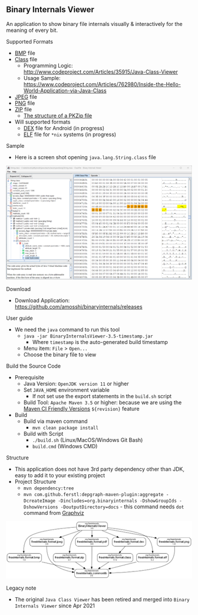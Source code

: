 ## Binary Internals Viewer

An application to show binary file internals visually & interactively for the meaning of every bit.

Supported Formats

* [BMP](https://en.wikipedia.org/wiki/BMP_file_format) file
* [Class](https://docs.oracle.com/javase/specs/) file
  * Programming Logic: http://www.codeproject.com/Articles/35915/Java-Class-Viewer
  * Usage Sample: https://www.codeproject.com/Articles/762980/Inside-the-Hello-World-Application-via-Java-Class
* [JPEG](https://en.wikipedia.org/wiki/JPEG) file
* [PNG](https://en.wikipedia.org/wiki/Portable_Network_Graphics) file
* [ZIP](https://en.wikipedia.org/wiki/ZIP_(file_format)) file
  * [The structure of a PKZip file](https://users.cs.jmu.edu/buchhofp/forensics/formats/pkzip.html)
* Will supported formats
  * [DEX](https://en.wikipedia.org/wiki/Dalvik_(software)) file for Android (in progress)
  * [ELF](https://en.wikipedia.org/wiki/Executable_and_Linkable_Format) file for `*nix` systems (in progress)
 
Sample

* Here is a screen shot opening `java.lang.String.class` file

![Sample Class](docs/sample-class-string.png)


Download

* Download Application: https://github.com/amosshi/binaryinternals/releases

User guide

* We need the `java` command to run this tool
  * `java -jar BinaryInternalsViewer-3.5-timestamp.jar`
    * Where `timestamp` is the auto-generated build timestamp
  * Menu item: `File` > `Open...`
  * Choose the binary file to view

Build the Source Code

* Prerequisite
  * Java Version: `OpenJDK version 11` or higher
  * Set `JAVA_HOME` environment variable
    * If not set use the export statements in the `build.sh` script
  * Build Tool: `Apache Maven 3.5` or higher: because we are using the [Maven CI Friendly Versions](https://maven.apache.org/maven-ci-friendly.html) `${revision}` feature
* Build
  * Build via maven command
    * `mvn clean package install`
  * Build with Script
    * `./build.sh` (Linux/MacOS/Windows Git Bash)
    * `build.cmd` (Windows CMD)

Structure

* This application does not have 3rd party dependency other than JDK, easy to add it to your existing project
* Project Structure
  * `mvn dependency:tree`
  * `mvn com.github.ferstl:depgraph-maven-plugin:aggregate -DcreateImage -Dincludes=org.binaryinternals -DshowGroupIds -DshowVersions -DoutputDirectory=docs` - this command needs `dot` command from [Graphviz](https://graphviz.org/)

![Dependency Graph](docs/dependency-graph.png)

Legacy note

* The original `Java Class Viewer` has been retired and merged into `Binary Internals Viewer` since Apr 2021
